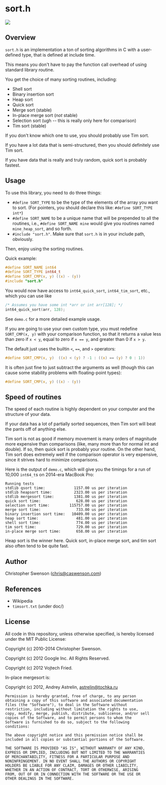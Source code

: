 sort.h
======

<img src="https://api.travis-ci.org/swenson/sort.png" />

Overview
--------

`sort.h` is an implementation a ton of sorting algorithms in C with a
user-defined type, that is defined at include time.

This means you don't have to pay the function call overhead of using
standard library routine.

You get the choice of many sorting routines, including:

* Shell sort
* Binary insertion sort
* Heap sort
* Quick sort
* Merge sort (stable)
* In-place merge sort (*not* stable)
* Selection sort (ugh -- this is really only here for comparison)
* Tim sort (stable)

If you don't know which one to use, you should probably use Tim sort.

If you have a lot data that is semi-structured, then you should definitely use Tim sort.

If you have data that is really and truly random, quick sort is probably fastest.


Usage
-----

To use this library, you need to do three things:

* `#define SORT_TYPE` to be the type of the elements of the array you
  want to sort. (For pointers, you should declare this like: `#define SORT_TYPE int*`)
* `#define SORT_NAME` to be a unique name that will be prepended to all
  the routines, i.e., `#define SORT_NAME mine` would give you routines
  named `mine_heap_sort`, and so forth.
* `#include "sort.h"`.  Make sure that `sort.h` is in your include path,
  obviously.

Then, enjoy using the sorting routines.

Quick example:

```c
#define SORT_NAME int64
#define SORT_TYPE int64_t
#define SORT_CMP(x, y) ((x) - (y))
#include "sort.h"
```

You would now have access to `int64_quick_sort`, `int64_tim_sort`, etc.,
which you can use like

```c
/* Assumes you have some int *arr or int arr[128]; */
int64_quick_sort(arr, 128);
```

See `demo.c` for a more detailed example usage.

If you are going to use your own custom type, you must redefine
`SORT_CMP(x, y)` with your comparison function, so that it returns
a value less than zero if `x < y`, equal to zero if `x == y`, and
greater than 0 if `x > y`.

The default just uses the builtin `<`, `==`, and `>` operators:

```c
#define SORT_CMP(x, y)  ((x) < (y) ? -1 : ((x) == (y) ? 0 : 1))
```

It is often just fine to just subtract the arguments as well (though
this can cause some stability problems with floating-point types):

```c
#define SORT_CMP(x, y) ((x) - (y))
```

Speed of routines
-----------------

The speed of each routine is highly dependent on your computer and the
structure of your data.

If your data has a lot of partially sorted sequences, then Tim sort
will beat the pants off of anything else.

Tim sort is not as good if memory movement is many orders of magnitude more
expensive than comparisons (like, many more than for normal int and double).
If so, then quick sort is probably your routine.  On the other hand, Tim
sort does extremely well if the comparison operator is very expensive,
since it strives hard to minimize comparisons.

Here is the output of `demo.c`, which will give you the timings for a run of
10,000 `int64_t`s on 2014-era MacBook Pro:

```
Running tests
stdlib qsort time:             1157.00 us per iteration
stdlib heapsort time:          2323.00 us per iteration
stdlib mergesort time:         1381.00 us per iteration
quick sort time:                628.00 us per iteration
selection sort time:         115757.00 us per iteration
merge sort time:                733.00 us per iteration
binary insertion sort time:   10409.00 us per iteration
heap sort time:                 481.00 us per iteration
shell sort time:                774.00 us per iteration
tim sort time:                  729.00 us per iteration
in-place merge sort time:       658.00 us per iteration
```

Heap sort is the winner here.
Quick sort, in-place merge sort, and tim sort also often tend to be quite fast.

Author
------
Christopher Swenson (chris@caswenson.com)


References
----------

* Wikipedia
* `timsort.txt` (under doc/)


License
-------

All code in this repository, unless otherwise specified, is hereby
licensed under the MIT Public License:

Copyright (c) 2010-2014 Christopher Swenson.

Copyright (c) 2012 Google Inc. All Rights Reserved.

Copyright (c) 2012 Vojtech Fried.

In-place mergesort is:

Copyright (c) 2012, Andrey Astrelin, astrelin@tochka.ru

	Permission is hereby granted, free of charge, to any person
	obtaining a copy of this software and associated documentation
	files (the "Software"), to deal in the Software without
	restriction, including without limitation the rights to use,
	copy, modify, merge, publish, distribute, sublicense, and/or sell
	copies of the Software, and to permit persons to whom the
	Software is furnished to do so, subject to the following
	conditions:

	The above copyright notice and this permission notice shall be
	included in all copies or substantial portions of the Software.

	THE SOFTWARE IS PROVIDED "AS IS", WITHOUT WARRANTY OF ANY KIND,
	EXPRESS OR IMPLIED, INCLUDING BUT NOT LIMITED TO THE WARRANTIES
	OF MERCHANTABILITY, FITNESS FOR A PARTICULAR PURPOSE AND
	NONINFRINGEMENT. IN NO EVENT SHALL THE AUTHORS OR COPYRIGHT
	HOLDERS BE LIABLE FOR ANY CLAIM, DAMAGES OR OTHER LIABILITY,
	WHETHER IN AN ACTION OF CONTRACT, TORT OR OTHERWISE, ARISING
	FROM, OUT OF OR IN CONNECTION WITH THE SOFTWARE OR THE USE OR
	OTHER DEALINGS IN THE SOFTWARE.

